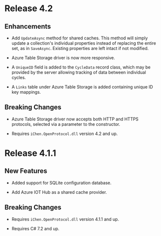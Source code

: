 Release 4.2
===========

Enhancements
------------

- Add `UpdateAsync` method for shared caches. This method
  will simply update a collection's individual properties
  instead of replacing the entire set, as in `SaveAsync`.
  Existing properties are left intact if not modified.

- Azure Table Storage driver is now more responsive.

- A `UniqueID` field is added to the `CycleData` record class,
  which may be provided by the server allowing tracking of data
  between individual cycles.

- A `Links` table under Azure Table Storage is added containing
  unique ID key mappings.

Breaking Changes
----------------

- Azure Table Storage driver now accepts both HTTP and HTTPS
  protocols, selected via a parameter to the constructor.

- Requires `iChen.OpenProtocol.dll` version 4.2 and up.


Release 4.1.1
=============

New Features
------------

- Added support for SQLite configuration database.

- Add Azure IOT Hub as a shared cache provider.

Breaking Changes
----------------

- Requires `iChen.OpenProtocol.dll` version 4.1.1 and up.

- Requires C# 7.2 and up.
